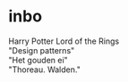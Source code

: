 # inbo  

Harry Potter
Lord of the Rings  
"Design patterns"  
"Het gouden ei"  
"Thoreau. Walden."
